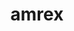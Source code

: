 ---
title: "amrex"
layout: cache
categories: [package, develop-2023-12-03]
meta: {"versions": ["23.12"], "compilers": ["gcc@=11.4.0", "gcc@=9.4.0", "oneapi@=2023.2.0"], "oss": ["ubuntu20.04"], "platforms": ["linux"], "targets": ["neoverse_v1", "ppc64le", "x86_64_v3"], "stacks": ["e4s", "e4s-neoverse_v1", "e4s-oneapi", "e4s-power", "e4s-rocm-external", "root"], "num_specs": 15, "num_specs_by_stack": {"e4s-neoverse_v1": 4, "root": 15, "e4s-power": 2, "e4s": 5, "e4s-rocm-external": 2, "e4s-oneapi": 2}}
spec_details: [{"hash": "kodf5x3efalgf4ngbqojt2d73stzmljj", "compiler": "gcc@=11.4.0", "versions": ["23.12"], "os": "ubuntu20.04", "platform": "linux", "target": "neoverse_v1", "variants": ["~amrdata", "build_system=cmake", "build_type=Release", "+cuda", "cuda_arch=80", "dimensions=1,2,3", "~eb", "~fortran", "generator=make", "~hdf5", "~hypre", "~ipo", "+linear_solvers", "+mpi", "~openmp", "~particles", "~petsc", "~pic", "~plotfile_tools", "precision=double", "~rocm", "~shared", "~sundials", "~sycl", "~tiny_profile"], "stacks": ["e4s-neoverse_v1", "root"], "size": "-", "tarball": "https://binaries.spack.io/releases/develop-2023-12-03/build_cache/linux-ubuntu20.04-neoverse_v1/gcc-11.4.0/amrex-23.12/linux-ubuntu20.04-neoverse_v1-gcc-11.4.0-amrex-23.12-kodf5x3efalgf4ngbqojt2d73stzmljj.spack"}, {"hash": "445wfkm7eemnysrzhyxzrbrfn76h5ucf", "compiler": "gcc@=11.4.0", "versions": ["23.12"], "os": "ubuntu20.04", "platform": "linux", "target": "neoverse_v1", "variants": ["~amrdata", "build_system=cmake", "build_type=Release", "+cuda", "cuda_arch=75", "dimensions=1,2,3", "~eb", "~fortran", "generator=make", "~hdf5", "~hypre", "~ipo", "+linear_solvers", "+mpi", "~openmp", "~particles", "~petsc", "~pic", "~plotfile_tools", "precision=double", "~rocm", "~shared", "~sundials", "~sycl", "~tiny_profile"], "stacks": ["e4s-neoverse_v1", "root"], "size": "-", "tarball": "https://binaries.spack.io/releases/develop-2023-12-03/build_cache/linux-ubuntu20.04-neoverse_v1/gcc-11.4.0/amrex-23.12/linux-ubuntu20.04-neoverse_v1-gcc-11.4.0-amrex-23.12-445wfkm7eemnysrzhyxzrbrfn76h5ucf.spack"}, {"hash": "qk3lcm4sruui5qdhlukydicyq674i6iq", "compiler": "gcc@=11.4.0", "versions": ["23.12"], "os": "ubuntu20.04", "platform": "linux", "target": "neoverse_v1", "variants": ["~amrdata", "build_system=cmake", "build_type=Release", "+cuda", "cuda_arch=90", "dimensions=1,2,3", "~eb", "~fortran", "generator=make", "~hdf5", "~hypre", "~ipo", "+linear_solvers", "+mpi", "~openmp", "~particles", "~petsc", "~pic", "~plotfile_tools", "precision=double", "~rocm", "~shared", "~sundials", "~sycl", "~tiny_profile"], "stacks": ["e4s-neoverse_v1", "root"], "size": "-", "tarball": "https://binaries.spack.io/releases/develop-2023-12-03/build_cache/linux-ubuntu20.04-neoverse_v1/gcc-11.4.0/amrex-23.12/linux-ubuntu20.04-neoverse_v1-gcc-11.4.0-amrex-23.12-qk3lcm4sruui5qdhlukydicyq674i6iq.spack"}, {"hash": "75cv3atm3ntjreunn26irptc2e3iuge3", "compiler": "gcc@=11.4.0", "versions": ["23.12"], "os": "ubuntu20.04", "platform": "linux", "target": "neoverse_v1", "variants": ["~amrdata", "build_system=cmake", "build_type=Release", "~cuda", "dimensions=1,2,3", "~eb", "~fortran", "generator=make", "~hdf5", "~hypre", "~ipo", "+linear_solvers", "+mpi", "~openmp", "~particles", "~petsc", "~pic", "~plotfile_tools", "precision=double", "~rocm", "~shared", "~sundials", "~sycl", "~tiny_profile"], "stacks": ["e4s-neoverse_v1", "root"], "size": "-", "tarball": "https://binaries.spack.io/releases/develop-2023-12-03/build_cache/linux-ubuntu20.04-neoverse_v1/gcc-11.4.0/amrex-23.12/linux-ubuntu20.04-neoverse_v1-gcc-11.4.0-amrex-23.12-75cv3atm3ntjreunn26irptc2e3iuge3.spack"}, {"hash": "3d64fbil2djzhaz56uunnjznh7l7452m", "compiler": "gcc@=9.4.0", "versions": ["23.12"], "os": "ubuntu20.04", "platform": "linux", "target": "ppc64le", "variants": ["~amrdata", "build_system=cmake", "build_type=Release", "~cuda", "dimensions=1,2,3", "~eb", "~fortran", "generator=make", "~hdf5", "~hypre", "~ipo", "+linear_solvers", "+mpi", "~openmp", "~particles", "~petsc", "~pic", "~plotfile_tools", "precision=double", "~rocm", "~shared", "~sundials", "~sycl", "~tiny_profile"], "stacks": ["root", "e4s-power"], "size": "-", "tarball": "https://binaries.spack.io/releases/develop-2023-12-03/build_cache/linux-ubuntu20.04-ppc64le/gcc-9.4.0/amrex-23.12/linux-ubuntu20.04-ppc64le-gcc-9.4.0-amrex-23.12-3d64fbil2djzhaz56uunnjznh7l7452m.spack"}, {"hash": "fwyf5zagush3irbaifqasokrxmgz6uae", "compiler": "gcc@=9.4.0", "versions": ["23.12"], "os": "ubuntu20.04", "platform": "linux", "target": "ppc64le", "variants": ["~amrdata", "build_system=cmake", "build_type=Release", "+cuda", "cuda_arch=70", "dimensions=1,2,3", "~eb", "~fortran", "generator=make", "~hdf5", "~hypre", "~ipo", "+linear_solvers", "+mpi", "~openmp", "~particles", "~petsc", "~pic", "~plotfile_tools", "precision=double", "~rocm", "~shared", "~sundials", "~sycl", "~tiny_profile"], "stacks": ["root", "e4s-power"], "size": "-", "tarball": "https://binaries.spack.io/releases/develop-2023-12-03/build_cache/linux-ubuntu20.04-ppc64le/gcc-9.4.0/amrex-23.12/linux-ubuntu20.04-ppc64le-gcc-9.4.0-amrex-23.12-fwyf5zagush3irbaifqasokrxmgz6uae.spack"}, {"hash": "akkpy2sp6lhrjeu5cykg566j4gi5aeld", "compiler": "gcc@=11.4.0", "versions": ["23.12"], "os": "ubuntu20.04", "platform": "linux", "target": "x86_64_v3", "variants": ["~amrdata", "build_system=cmake", "build_type=Release", "~cuda", "dimensions=1,2,3", "~eb", "~fortran", "generator=make", "~hdf5", "~hypre", "~ipo", "+linear_solvers", "+mpi", "~openmp", "~particles", "~petsc", "~pic", "~plotfile_tools", "precision=double", "~rocm", "~shared", "~sundials", "~sycl", "~tiny_profile"], "stacks": ["e4s", "root"], "size": "-", "tarball": "https://binaries.spack.io/releases/develop-2023-12-03/build_cache/linux-ubuntu20.04-x86_64_v3/gcc-11.4.0/amrex-23.12/linux-ubuntu20.04-x86_64_v3-gcc-11.4.0-amrex-23.12-akkpy2sp6lhrjeu5cykg566j4gi5aeld.spack"}, {"hash": "56yeumufbqyhrsiaspgykaxkovgojvpr", "compiler": "gcc@=11.4.0", "versions": ["23.12"], "os": "ubuntu20.04", "platform": "linux", "target": "x86_64_v3", "variants": ["amdgpu_target=gfx90a", "~amrdata", "build_system=cmake", "build_type=Release", "~cuda", "dimensions=1,2,3", "~eb", "~fortran", "generator=make", "~hdf5", "~hypre", "~ipo", "+linear_solvers", "+mpi", "~openmp", "~particles", "~petsc", "~pic", "~plotfile_tools", "precision=double", "+rocm", "~shared", "~sundials", "~sycl", "~tiny_profile"], "stacks": ["root", "e4s-rocm-external"], "size": "-", "tarball": "https://binaries.spack.io/releases/develop-2023-12-03/build_cache/linux-ubuntu20.04-x86_64_v3/gcc-11.4.0/amrex-23.12/linux-ubuntu20.04-x86_64_v3-gcc-11.4.0-amrex-23.12-56yeumufbqyhrsiaspgykaxkovgojvpr.spack"}, {"hash": "47nfh5iqmz7u6rop5god77yo77ru22jo", "compiler": "gcc@=11.4.0", "versions": ["23.12"], "os": "ubuntu20.04", "platform": "linux", "target": "x86_64_v3", "variants": ["amdgpu_target=gfx908", "~amrdata", "build_system=cmake", "build_type=Release", "~cuda", "dimensions=1,2,3", "~eb", "~fortran", "generator=make", "~hdf5", "~hypre", "~ipo", "+linear_solvers", "+mpi", "~openmp", "~particles", "~petsc", "~pic", "~plotfile_tools", "precision=double", "+rocm", "~shared", "~sundials", "~sycl", "~tiny_profile"], "stacks": ["root", "e4s-rocm-external"], "size": "-", "tarball": "https://binaries.spack.io/releases/develop-2023-12-03/build_cache/linux-ubuntu20.04-x86_64_v3/gcc-11.4.0/amrex-23.12/linux-ubuntu20.04-x86_64_v3-gcc-11.4.0-amrex-23.12-47nfh5iqmz7u6rop5god77yo77ru22jo.spack"}, {"hash": "gpp6mck7wq66za3p64eucwb54ovydokp", "compiler": "gcc@=11.4.0", "versions": ["23.12"], "os": "ubuntu20.04", "platform": "linux", "target": "x86_64_v3", "variants": ["~amrdata", "build_system=cmake", "build_type=Release", "+cuda", "cuda_arch=90", "dimensions=1,2,3", "~eb", "~fortran", "generator=make", "~hdf5", "~hypre", "~ipo", "+linear_solvers", "+mpi", "~openmp", "~particles", "~petsc", "~pic", "~plotfile_tools", "precision=double", "~rocm", "~shared", "~sundials", "~sycl", "~tiny_profile"], "stacks": ["e4s", "root"], "size": "-", "tarball": "https://binaries.spack.io/releases/develop-2023-12-03/build_cache/linux-ubuntu20.04-x86_64_v3/gcc-11.4.0/amrex-23.12/linux-ubuntu20.04-x86_64_v3-gcc-11.4.0-amrex-23.12-gpp6mck7wq66za3p64eucwb54ovydokp.spack"}, {"hash": "swqtwgdddbkkeznnpukp2thm5xbb27aw", "compiler": "gcc@=11.4.0", "versions": ["23.12"], "os": "ubuntu20.04", "platform": "linux", "target": "x86_64_v3", "variants": ["~amrdata", "build_system=cmake", "build_type=Release", "+cuda", "cuda_arch=80", "dimensions=1,2,3", "~eb", "~fortran", "generator=make", "~hdf5", "~hypre", "~ipo", "+linear_solvers", "+mpi", "~openmp", "~particles", "~petsc", "~pic", "~plotfile_tools", "precision=double", "~rocm", "~shared", "~sundials", "~sycl", "~tiny_profile"], "stacks": ["e4s", "root"], "size": "-", "tarball": "https://binaries.spack.io/releases/develop-2023-12-03/build_cache/linux-ubuntu20.04-x86_64_v3/gcc-11.4.0/amrex-23.12/linux-ubuntu20.04-x86_64_v3-gcc-11.4.0-amrex-23.12-swqtwgdddbkkeznnpukp2thm5xbb27aw.spack"}, {"hash": "p6uhmto63j4ep2qfpq2o4kj5eey7ivoj", "compiler": "gcc@=11.4.0", "versions": ["23.12"], "os": "ubuntu20.04", "platform": "linux", "target": "x86_64_v3", "variants": ["amdgpu_target=gfx908", "~amrdata", "build_system=cmake", "build_type=Release", "~cuda", "dimensions=1,2,3", "~eb", "~fortran", "generator=make", "~hdf5", "~hypre", "~ipo", "+linear_solvers", "+mpi", "~openmp", "~particles", "~petsc", "~pic", "~plotfile_tools", "precision=double", "+rocm", "~shared", "~sundials", "~sycl", "~tiny_profile"], "stacks": ["e4s", "root"], "size": "-", "tarball": "https://binaries.spack.io/releases/develop-2023-12-03/build_cache/linux-ubuntu20.04-x86_64_v3/gcc-11.4.0/amrex-23.12/linux-ubuntu20.04-x86_64_v3-gcc-11.4.0-amrex-23.12-p6uhmto63j4ep2qfpq2o4kj5eey7ivoj.spack"}, {"hash": "fiszqteztqt6d4ftr4bzhlrfcf5wtklz", "compiler": "gcc@=11.4.0", "versions": ["23.12"], "os": "ubuntu20.04", "platform": "linux", "target": "x86_64_v3", "variants": ["amdgpu_target=gfx90a", "~amrdata", "build_system=cmake", "build_type=Release", "~cuda", "dimensions=1,2,3", "~eb", "~fortran", "generator=make", "~hdf5", "~hypre", "~ipo", "+linear_solvers", "+mpi", "~openmp", "~particles", "~petsc", "~pic", "~plotfile_tools", "precision=double", "+rocm", "~shared", "~sundials", "~sycl", "~tiny_profile"], "stacks": ["e4s", "root"], "size": "-", "tarball": "https://binaries.spack.io/releases/develop-2023-12-03/build_cache/linux-ubuntu20.04-x86_64_v3/gcc-11.4.0/amrex-23.12/linux-ubuntu20.04-x86_64_v3-gcc-11.4.0-amrex-23.12-fiszqteztqt6d4ftr4bzhlrfcf5wtklz.spack"}, {"hash": "lu7npzbbwalkxmil5eucu5mlb7eq5mrn", "compiler": "oneapi@=2023.2.0", "versions": ["23.12"], "os": "ubuntu20.04", "platform": "linux", "target": "x86_64_v3", "variants": ["~amrdata", "build_system=cmake", "build_type=Release", "~cuda", "dimensions=1,2,3", "~eb", "~fortran", "generator=make", "~hdf5", "~hypre", "~ipo", "+linear_solvers", "+mpi", "~openmp", "~particles", "~petsc", "~pic", "~plotfile_tools", "precision=double", "~rocm", "~shared", "~sundials", "+sycl", "~tiny_profile"], "stacks": ["root", "e4s-oneapi"], "size": "-", "tarball": "https://binaries.spack.io/releases/develop-2023-12-03/build_cache/linux-ubuntu20.04-x86_64_v3/oneapi-2023.2.0/amrex-23.12/linux-ubuntu20.04-x86_64_v3-oneapi-2023.2.0-amrex-23.12-lu7npzbbwalkxmil5eucu5mlb7eq5mrn.spack"}, {"hash": "gkl2rivxatfko5lvitwvdhidhyidpocc", "compiler": "oneapi@=2023.2.0", "versions": ["23.12"], "os": "ubuntu20.04", "platform": "linux", "target": "x86_64_v3", "variants": ["~amrdata", "build_system=cmake", "build_type=Release", "~cuda", "dimensions=1,2,3", "~eb", "~fortran", "generator=make", "~hdf5", "~hypre", "~ipo", "+linear_solvers", "+mpi", "~openmp", "~particles", "~petsc", "~pic", "~plotfile_tools", "precision=double", "~rocm", "~shared", "~sundials", "~sycl", "~tiny_profile"], "stacks": ["root", "e4s-oneapi"], "size": "-", "tarball": "https://binaries.spack.io/releases/develop-2023-12-03/build_cache/linux-ubuntu20.04-x86_64_v3/oneapi-2023.2.0/amrex-23.12/linux-ubuntu20.04-x86_64_v3-oneapi-2023.2.0-amrex-23.12-gkl2rivxatfko5lvitwvdhidhyidpocc.spack"}]
---